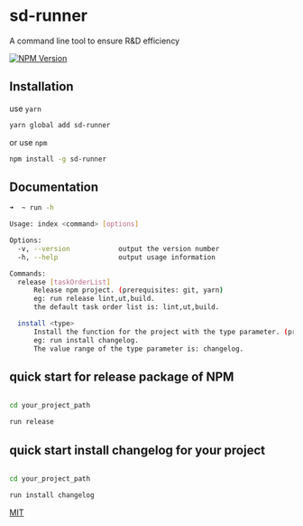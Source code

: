 # sd-runner
A command line tool to ensure R&amp;D efficiency

[![NPM Version][npm-image]][npm-url]

## Installation

use `yarn` 

```bash
yarn global add sd-runner
```
or use `npm`

```bash
npm install -g sd-runner
```

## Documentation

```bash
➜  ~ run -h

Usage: index <command> [options]

Options:
  -v, --version            output the version number
  -h, --help               output usage information

Commands:
  release [taskOrderList]
      Release npm project. (prerequisites: git, yarn)
      eg: run release lint,ut,build.
      the default task order list is: lint,ut,build.

  install <type>
      Install the function for the project with the type parameter. (prerequisites: git, yarn)
      eg: run install changelog.
      The value range of the type parameter is: changelog.
```

## quick start for release package of NPM

```bash

cd your_project_path

run release
```

## quick start install changelog for your project

```bash

cd your_project_path

run install changelog
```

[MIT](LICENSE)

[npm-image]: https://img.shields.io/npm/v/sd-runner.svg
[npm-url]: https://www.npmjs.com/package/sd-runner
